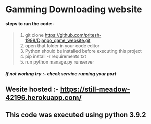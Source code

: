 # Gamming Downloading website
#### steps to run the code:-
> 1) git clone https://github.com/pritesh-1998/Django_game_website.git
> 2) open that folder in your code editor
> 3) Python should be installed before executing this project 
> 4) pip install -r requirements.txt
> 5) run python manage.py runserver
##### If not workng try :-  *check service running your port*
## Wesite hosted :- https://still-meadow-42196.herokuapp.com/
## This code was executed using python 3.9.2
